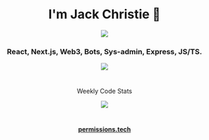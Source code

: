 
<h1 align="center">I'm Jack Christie 👋</h1> 

<p align="center">
    <img style="text-align: center" src="https://discord.c99.nl/widget/theme-4/522503261941661727.png">
</p>
<h3 align="center">React, Next.js, Web3, Bots, Sys-admin, Express, JS/TS.<br></h3>
<p align="center">
    <img align="center" src="https://github-readme-stats.vercel.app/api?username=jackcrispy&show_icons=true&theme=synthwave">
</p>
<h1></h1>
<p align="center">Weekly Code Stats</p>

<p align="center">
    <img align="center" src="https://github-readme-stats.vercel.app/api/wakatime?username=crispycodes&theme=synthwave">
</p>

<h1></h1>
<h4 align="center"><a href='https://permissions.tech' target="_blank">permissions.tech</a><h4>
    
